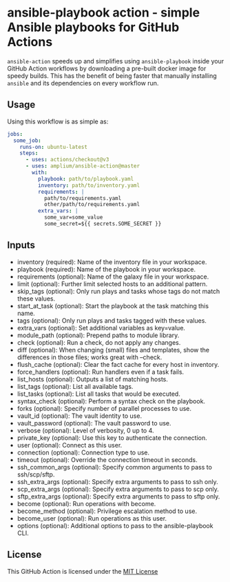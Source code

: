 # ansible-playbook action - simple Ansible playbooks for GitHub Actions

`ansible-action` speeds up and simplifies using `ansible-playbook` inside your
GitHub Action workflows by downloading a pre-built docker image for speedy
builds. This has the benefit of being faster that manually installing
`ansible` and its dependencies on every workflow run.

## Usage

Using this workflow is as simple as:

```yaml
jobs:
  some_job:
    runs-on: ubuntu-latest
    steps:
      - uses: actions/checkout@v3
      - uses: amplium/ansible-action@master
        with:
          playbook: path/to/playbook.yaml
          inventory: path/to/inventory.yaml
          requirements: |
            path/to/requirements.yaml
            other/path/to/requirements.yaml
          extra_vars: |
            some_var=some_value
            some_secret=${{ secrets.SOME_SECRET }}
```

## Inputs

- inventory (required): Name of the inventory file in your workspace.
- playbook (required): Name of the playbook in your workspace.
- requirements (optional): Name of the galaxy file in your workspace.
- limit (optional): Further limit selected hosts to an additional pattern.
- skip_tags (optional): Only run plays and tasks whose tags do not match these values.
- start_at_task (optional): Start the playbook at the task matching this name.
- tags (optional): Only run plays and tasks tagged with these values.
- extra_vars (optional): Set additional variables as key=value.
- module_path (optional): Prepend paths to module library.
- check (optional): Run a check, do not apply any changes.
- diff (optional): When changing (small) files and templates, show the differences in those files; works great with –check.
- flush_cache (optional): Clear the fact cache for every host in inventory.
- force_handlers (optional): Run handlers even if a task fails.
- list_hosts (optional): Outputs a list of matching hosts.
- list_tags (optional): List all available tags.
- list_tasks (optional): List all tasks that would be executed.
- syntax_check (optional): Perform a syntax check on the playbook.
- forks (optional): Specify number of parallel processes to use.
- vault_id (optional): The vault identity to use.
- vault_password (optional): The vault password to use.
- verbose (optional): Level of verbosity, 0 up to 4.
- private_key (optional): Use this key to authenticate the connection.
- user (optional): Connect as this user.
- connection (optional): Connection type to use.
- timeout (optional): Override the connection timeout in seconds.
- ssh_common_args (optional): Specify common arguments to pass to ssh/scp/sftp.
- ssh_extra_args (optional): Specify extra arguments to pass to ssh only.
- scp_extra_args (optional): Specify extra arguments to pass to scp only.
- sftp_extra_args (optional): Specify extra arguments to pass to sftp only.
- become (optional): Run operations with become.
- become_method (optional): Privilege escalation method to use.
- become_user (optional): Run operations as this user.
- options (optional): Additional options to pass to the ansible-playbook CLI.

## License

This GitHub Action is licensed under the [MIT License](./LICENSE)
